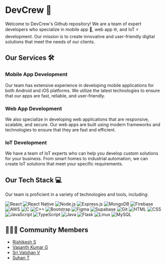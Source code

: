 # DevCrew 🚀

Welcome to DevCrew's Github repository! We are a team of expert developers who specialize in mobile app 📱, web app 🌐, and IoT ⚡️ development. Our mission is to create innovative and user-friendly digital solutions that meet the needs of our clients.

## Our Services 🛠

### Mobile App Development
Our team has extensive experience in developing mobile applications for both Android and iOS platforms. We utilize the latest technologies to ensure that our apps are fast, reliable, and user-friendly.

### Web App Development
We also specialize in developing web applications that are responsive, scalable, and secure. Our web apps are built using modern frameworks and technologies to ensure that they are fast and efficient.

### IoT Development
We have a team of IoT experts who can help you develop custom solutions for your business. From smart homes to industrial automation, we can create IoT solutions that meet your specific requirements.

## Our Tech Stack 💻

Our team is proficient in a variety of technologies and tools, including:

![React](https://img.shields.io/badge/-React-61DAFB?logo=react&logoColor=white&style=flat)
![React Native](https://img.shields.io/badge/-React%20Native-61DAFB?logo=react&logoColor=white&style=flat)
![Node.js](https://img.shields.io/badge/-Node.js-339933?logo=node.js&logoColor=white&style=flat)
![Express.js](https://img.shields.io/badge/-Express.js-000000?logo=express&logoColor=white&style=flat)
![MongoDB](https://img.shields.io/badge/-MongoDB-47A248?logo=mongodb&logoColor=white&style=flat)
![Firebase](https://img.shields.io/badge/-Firebase-FFCA28?logo=firebase&logoColor=white&style=flat)
![AWS](https://img.shields.io/badge/-AWS-232F3E?logo=amazon-aws&logoColor=white&style=flat)
![C](https://img.shields.io/badge/-C-A8B9CC?logo=C&logoColor=white&style=flat)
![C++](https://img.shields.io/badge/-C++-00599C?logo=c%2B%2B&logoColor=white&style=flat)
![Bootstrap](https://img.shields.io/badge/-Bootstrap-7952B3?logo=bootstrap&logoColor=white&style=flat)
![Figma](https://img.shields.io/badge/-Figma-F24E1E?logo=figma&logoColor=white&style=flat)
![Supabase](https://img.shields.io/badge/-Supabase-3B3F42?logo=supabase&logoColor=white&style=flat)
![Git](https://img.shields.io/badge/-Git-F05032?logo=git&logoColor=white&style=flat)
![HTML](https://img.shields.io/badge/-HTML-E34F26?logo=html5&logoColor=white&style=flat)
![CSS](https://img.shields.io/badge/-CSS-1572B6?logo=css3&logoColor=white&style=flat)
![JavaScript](https://img.shields.io/badge/-JavaScript-F7DF1E?logo=javascript&logoColor=white&style=flat)
![TypeScript](https://img.shields.io/badge/-TypeScript-3178C6?logo=typescript&logoColor=white&style=flat)
![Java](https://img.shields.io/badge/-Java-007396?logo=java&logoColor=white&style=flat)
![Flask](https://img.shields.io/badge/-Flask-000000?logo=flask&logoColor=white&style=flat)
![Linux](https://img.shields.io/badge/-Linux-FCC624?logo=linux&logoColor=white&style=flat)
![MySQL](https://img.shields.io/badge/-MySQL-4479A1?logo=mysql&logoColor=white&style=flat)

## 👨🏻‍💻 Community Members

<ul>
<li><a href = "https://github.com/rishikesh2003">Rishikesh S</a></li>
<li><a href = "https://github.com/vasanthgk02">Vasanth Kumar G</a></li>
<li><a href = "https://github.com/Sri-vatshan-3444">Sri Vatshan V</a></li>
<li><a href = "https://github.com/suhan-thirumalaisamy/suhan-thirumalaisamy">Suhan T</a></li>
</ul>

